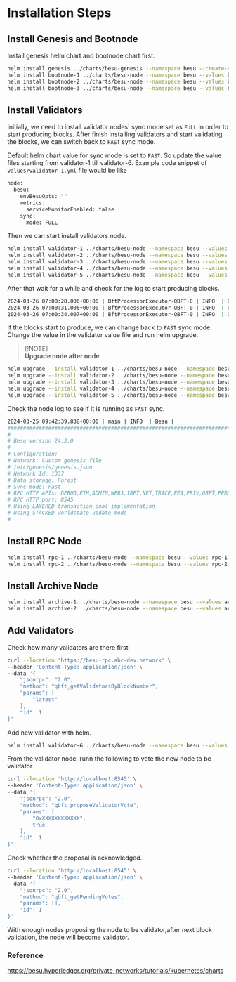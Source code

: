 # Installation Steps

## Install Genesis and Bootnode

Install genesis helm chart and bootnode chart first.

```bash
helm install genesis ../charts/besu-genesis --namespace besu --create-namespace --values genesis-besu.yml
helm install bootnode-1 ../charts/besu-node --namespace besu --values bootnode-1.yml
helm install bootnode-2 ../charts/besu-node --namespace besu --values bootnode-2.yml
helm install bootnode-3 ../charts/besu-node --namespace besu --values bootnode-3.yml
```

## Install Validators

Initially, we need to install validator nodes' sync mode set as `FULL` in order to start producing blocks. After finish installing validators and start validating the blocks, we can switch back to `FAST` sync mode.

Default helm chart value for sync mode is set to `FAST`. So update the value files starting from validator-1 till validator-6. Example code snippet of `values/validator-1.yml` file would be like

```bash
node:
  besu:
    envBesuOpts: ""
    metrics:
      serviceMonitorEnabled: false
    sync:
      mode: FULL
```

Then we can start install validators node.

```bash
helm install validator-1 ../charts/besu-node --namespace besu --values validator-1.yml
helm install validator-2 ../charts/besu-node --namespace besu --values validator-2.yml
helm install validator-3 ../charts/besu-node --namespace besu --values validator-3.yml
helm install validator-4 ../charts/besu-node --namespace besu --values validator-4.yml
helm install validator-5 ../charts/besu-node --namespace besu --values validator-5.yml
```

After that wait for a while and check for the log to start producing blocks.

```bash
2024-03-26 07:00:28.006+00:00 | BftProcessorExecutor-QBFT-0 | INFO  | QbftBesuControllerBuilder | Imported #1 / 0 tx / 0 pending / 0 (0.0%) gas / (0x9bd
2024-03-26 07:00:31.006+00:00 | BftProcessorExecutor-QBFT-0 | INFO  | QbftBesuControllerBuilder | Imported #2 / 0 tx / 0 pending / 0 (0.0%) gas / (0x285
2024-03-26 07:00:34.007+00:00 | BftProcessorExecutor-QBFT-0 | INFO  | QbftBesuControllerBuilder | Produced #3 / 0 tx / 0 pending / 0 (0.0%) gas / (0xa72
```

If the blocks start to produce, we can change back to `FAST` sync mode. Change the value in the validator value file and run helm upgrade.

> [!NOTE]\
> **Upgrade node after node**

```bash
helm upgrade --install validator-1 ../charts/besu-node --namespace besu --values validator-1.yml
helm upgrade --install validator-2 ../charts/besu-node --namespace besu --values validator-2.yml
helm upgrade --install validator-3 ../charts/besu-node --namespace besu --values validator-3.yml
helm upgrade --install validator-4 ../charts/besu-node --namespace besu --values validator-4.yml
helm upgrade --install validator-5 ../charts/besu-node --namespace besu --values validator-5.yml
```

Check the node log to see if it is running as `FAST` sync.

```bash
2024-03-25 09:42:39.838+00:00 | main | INFO  | Besu |
####################################################################################################
#                                                                                                  #
# Besu version 24.3.0                                                                              #
#                                                                                                  #
# Configuration:                                                                                   #
# Network: Custom genesis file                                                                     #
# /etc/genesis/genesis.json                                                                        #
# Network Id: 1337                                                                                 #
# Data storage: Forest                                                                             #
# Sync mode: Fast                                                                                  #
# RPC HTTP APIs: DEBUG,ETH,ADMIN,WEB3,IBFT,NET,TRACE,EEA,PRIV,QBFT,PERM,TXPOOL                     #
# RPC HTTP port: 8545                                                                              #
# Using LAYERED transaction pool implementation                                                    #
# Using STACKED worldstate update mode                                                             #
#                                                                                                  #
```

## Install RPC Node

```bash
helm install rpc-1 ../charts/besu-node --namespace besu --values rpc-1.yml
helm install rpc-2 ../charts/besu-node --namespace besu --values rpc-2.yml
```

## Install Archive Node

```bash
helm install archive-1 ../charts/besu-node --namespace besu --values archive-1.yml
helm install archive-2 ../charts/besu-node --namespace besu --values archive-2.yml
```

## Add Validators

Check how many validators are there first
```bash
curl --location 'https://besu-rpc.abc-dev.network' \
--header 'Content-Type: application/json' \
--data '{
    "jsonrpc": "2.0",
    "method": "qbft_getValidatorsByBlockNumber",
    "params": [
        "latest"
    ],
    "id": 1
}'
```

Add new validator with helm.

```bash
helm install validator-6 ../charts/besu-node --namespace besu --values validator-6.yml
```

From the validator node, runn the following to vote the new node to be validator

```bash
curl --location 'http://localhost:8545' \
--header 'Content-Type: application/json' \
--data '{
    "jsonrpc": "2.0",
    "method": "qbft_proposeValidatorVote",
    "params": [
        "0xXXXXXXXXXXXX",
        true
    ],
    "id": 1
}'
```

Check whether the proposal is acknowledged.

```bash
curl --location 'http://localhost:8545' \
--header 'Content-Type: application/json' \
--data '{
    "jsonrpc": "2.0",
    "method": "qbft_getPendingVotes",
    "params": [],
    "id": 1
}'
```

With enough nodes proposing the node to be validator,after next block validation, the node will become validator.

### Reference
https://besu.hyperledger.org/private-networks/tutorials/kubernetes/charts